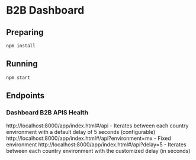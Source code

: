 # B2B Dashboard

## Preparing

```
npm install
```

## Running

```
npm start
```

## Endpoints

### Dashboard B2B APIS Health 
http://localhost:8000/app/index.html#/api - Iterates between each country environment with a default delay of 5 seconds (configurable) 
http://localhost:8000/app/index.html#/api?environment=mx - Fixed environment 
http://localhost:8000/app/index.html#/api?delay=5 - Iterates between each country environment with the customized delay (in seconds)  
